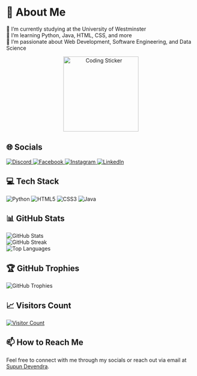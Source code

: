 

<!-- HTML structure for About Me section with an animated sticker -->
# 💫 <span class="section-heading">About Me</span>
🔭 I’m currently studying at the University of Westminster  
🌱 I’m learning Python, Java, HTML, CSS, and more  
🚀 I’m passionate about Web Development, Software Engineering, and Data Science

<!-- Animated sticker section -->
<div align="center">
  <img src="https://media.giphy.com/media/3o7aD2saalBwwftBIY/giphy.gif" alt="Coding Sticker" width="200"/>
</div>

## 🌐 Socials
<a href="https://discord.gg/Deva2598" class="social-icon">
  <img src="https://img.shields.io/badge/Discord-%237289DA.svg?logo=discord&logoColor=white" alt="Discord">
</a>
<a href="https://facebook.com" class="social-icon">
  <img src="https://img.shields.io/badge/Facebook-%231877F2.svg?logo=Facebook&logoColor=white" alt="Facebook">
</a>
<a href="https://instagram.com" class="social-icon">
  <img src="https://img.shields.io/badge/Instagram-%23E4405F.svg?logo=Instagram&logoColor=white" alt="Instagram">
</a>
<a href="https://linkedin.com/in/supun-devendra" class="social-icon">
  <img src="https://img.shields.io/badge/LinkedIn-%230077B5.svg?logo=linkedin&logoColor=white" alt="LinkedIn">
</a>

## 💻 Tech Stack
<img src="https://img.shields.io/badge/python-%2314354C.svg?style=for-the-badge&logo=python&logoColor=white" alt="Python" class="tech-icon">
<img src="https://img.shields.io/badge/html5-%23E34F26.svg?style=for-the-badge&logo=html5&logoColor=white" alt="HTML5" class="tech-icon">
<img src="https://img.shields.io/badge/css3-%231572B6.svg?style=for-the-badge&logo=css3&logoColor=white" alt="CSS3" class="tech-icon">
<img src="https://img.shields.io/badge/java-%23ED8B00.svg?style=for-the-badge&logo=openjdk&logoColor=white" alt="Java" class="tech-icon">
<!-- Add more tech icons as necessary with the tech-icon class -->

## 📊 GitHub Stats
![GitHub Stats](https://github-readme-stats.vercel.app/api?username=supunvirajdevendra&theme=radical&hide_border=false&include_all_commits=false&count_private=false)  
![GitHub Streak](https://github-readme-streak-stats.herokuapp.com/?user=supunvirajdevendra&theme=radical&hide_border=false)  
![Top Languages](https://github-readme-stats.vercel.app/api/top-langs/?username=supunvirajdevendra&theme=radical&hide_border=false&include_all_commits=false&count_private=false&layout=compact)

## 🏆 GitHub Trophies
![GitHub Trophies](https://github-profile-trophy.vercel.app/?username=supunvirajdevendra&theme=radical&no-frame=true&no-bg=true&margin-w=4)

## 📈 Visitors Count
[![Visitor Count](https://visitcount.itsvg.in/api?id=supunvirajdevendra&icon=7&color=1)](https://visitcount.itsvg.in)

## 📫 How to Reach Me
Feel free to connect with me through my socials or reach out via email at [Supun Devendra](mailto:supundevendra1207@gmail.com).
